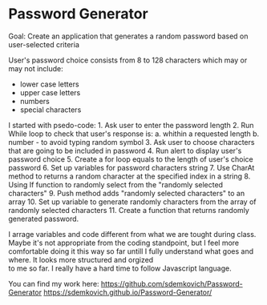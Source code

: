 # Password Generator

Goal:
Create an application that generates a random password based on user-selected criteria

User's password choice consists from 8 to 128 characters which may or may not include:
- lower case letters
- upper case letters
- numbers
- special characters

I started with psedo-code:
    1. Ask user to enter the password length
    2. Run While loop to check that user's response is:
        a. whithin a requested length
        b. number - to avoid typing random symbol
    3. Ask user to choose characters that are going to be included in password
    4. Run alert to display user's password choice
    5. Create a for loop equals to the length of user's choice password
    6. Set up variables for password characters string
    7. Use CharAt method to returns a random character at the specified index in a string
    8. Using If function to randomly select from the "randomly selected characters"
    9. Push method adds "randomly selected characters" to an array
    10. Set up variable to generate randomly characters from the array of randomly selected characters
    11. Create a function that returns randomly generated password.

I arrage variables and code different from what we are tought during class. Maybe it's not appropriate from the coding standpoint, 
but I feel more comfortable doing it this way so far untill I fully understand what goes and where. It looks more structured and orgized  
to me so far. I really have a hard time to follow Javascript language.

You can find my work here:
https://github.com/sdemkovich/Password-Generator
https://sdemkovich.github.io/Password-Generator/
